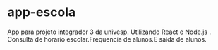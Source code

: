 # app-escola
App para projeto integrador 3 da univesp. Utilizando React e Node.js . Consulta de horario escolar.Frequencia de alunos.E saida de alunos.
